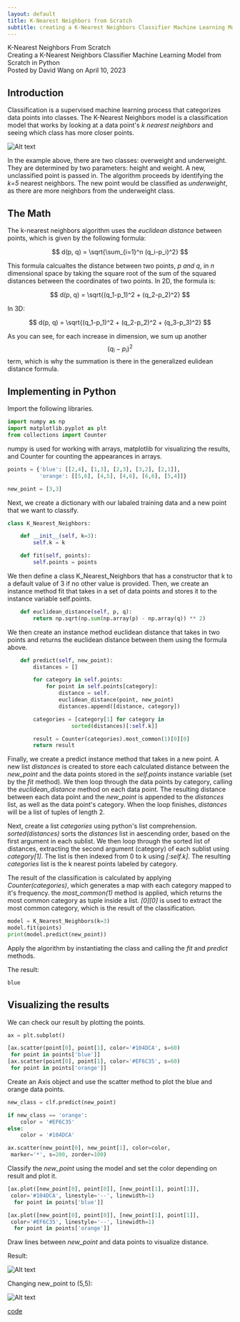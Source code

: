 ```yaml
---
layout: default
title: K-Nearest Neighbors from Scratch 
subtitle: creating a K-Nearest Neighbors Classifier Machine Learning Model from Scratch in Python
---
```


<script type="text/javascript" async src='https://cdnjs.cloudflare.com/ajax/libs/mathjax/2.7.2/MathJax.js?config=TeX-MML-AM_CHTML'></script>

<script type="text/x-mathjax-config">
  MathJax.Hub.Config({ TeX: { extensions: ["color.js"] }});
</script>

<div markdown="1" class="container">

<div class="postTitle"> K-Nearest Neighbors From Scratch </div>
<div class="desc"> Creating a K-Nearest Neighbors Classifier Machine Learning Model from Scratch in Python </div>
<div class="postDate"> Posted by David Wang on April 10, 2023 </div>

## Introduction

Classification is a supervised machine learning process that categorizes data points into classes. The K-Nearest Neighbors model is a classification model that works by looking at a data point's *k nearest neighbors* and seeing which class has more closer points.

![Alt text](../images/kneighbors.png)

In the example above, there are two classes: overweight and underweight. They are determined by two parameters: height and weight. A new, unclassified point is passed in. The algorithm proceeds by identifying the *k=5* nearest neighbors. The new point would be classified as *underweight*, as there are more neighbors from the underweight class. 

## The Math

The k-nearest neighbors algorithm uses the *euclidean distance* between points, which is given by the following formula: 

$$ 
d(p, q) = \sqrt{\sum_{i=1}^n (q_i-p_i)^2}
$$

This formula calcualtes the distance between two points, *p and q*, in *n* dimensional space by taking the square root of the sum of the squared distances between the coordinates of two points. In 2D, the formula is:

$$ 
d(p, q) = \sqrt{(q_1-p_1)^2 + (q_2-p_2)^2}
$$

In 3D: 

$$ 
d(p, q) = \sqrt{(q_1-p_1)^2 + (q_2-p_2)^2 + (q_3-p_3)^2}
$$

As you can see, for each increase in dimension, we sum up another $$ (q_i-p_i)^2 $$ term, which is why the summation is there in the generalized eulidean distance formula. 

## Implementing in Python

Import the following libraries.

```python
import numpy as np
import matplotlib.pyplot as plt
from collections import Counter
```

numpy is used for working with arrays, matplotlib for visualizing the results, and Counter for counting the appearances in arrays.

```python
points = {'blue': [[2,4], [1,3], [2,3], [3,2], [2,1]],
          'orange': [[5,6], [4,5], [4,6], [6,6], [5,4]]}

new_point = [3,3]
```

Next, we create a dictionary with our labaled training data and a new point that we want to classify.

```python
class K_Nearest_Neighbors:

    def __init__(self, k=3):
        self.k = k

    def fit(self, points):
        self.points = points
```

We then define a class K_Nearest_Neighbors that has a constructor that k to a default value of 3 if no other value is provided. Then, we create an instance method fit that takes in a set of data points and stores it to the instance variable self.points.

```python
    def euclidean_distance(self, p, q):
        return np.sqrt(np.sum(np.array(p) - np.array(q)) ** 2)
```

We then create an instance method euclidean distance that takes in two points and returns the euclidean distance between them using the formula above.

```python
    def predict(self, new_point):
        distances = []

        for category in self.points:
            for point in self.points[category]:
                distance = self.
                euclidean_distance(point, new_point)
                distances.append([distance, category])

        categories = [category[1] for category in 
                    sorted(distances)[:self.k]]

        result = Counter(categories).most_common(1)[0][0]
        return result
```

Finally, we create a predict instance method that takes in a new point. A new list *distances* is created to store each calculated distance between the *new_point* and the data points stored in the *self.points* instance variable (set by the *fit* method). We then loop through the data points by category, calling the *euclidean_distance* method on each data point. The resulting distance between each data point and the *new_point* is appended to the *distances* list, as well as the data point's category. When the loop finishes, *distances* will be a list of tuples of length 2. 

Next, create a list *categories* using python's list comprehension. *sorted(distances)* sorts the *distances* list in aescending order, based on the first argument in each sublist. We then loop through the sorted list of distances, extracting the second argument (category) of each sublist using *category[1]*. The list is then indexed from 0 to k using *[:self.k]*. The resulting *categories* list is the k nearest points labeled by category. 

The result of the classification is calculated by applying *Counter(categories)*, which generates a map with each category mapped to it's frequency. the *most_common(1)* method is applied, which returns the most common category as tuple inside a list. *[0][0]* is used to extract the most common category, which is the result of the classification. 

```python
model = K_Nearest_Neighbors(k=3)
model.fit(points)
print(model.predict(new_point))
```

Apply the algorithm by instantiating the class and calling the *fit* and *predict* methods.

The result: 

```python
blue
```

## Visualizing the results
We can check our result by plotting the points. 

```python
ax = plt.subplot()

[ax.scatter(point[0], point[1], color='#104DCA', s=60) 
 for point in points['blue']]
[ax.scatter(point[0], point[1], color='#EF6C35', s=60) 
 for point in points['orange']]
```

Create an Axis object and use the scatter method to plot the blue and orange data points. 

```python
new_class = clf.predict(new_point)

if new_class == 'orange':
    color = '#EF6C35'
else:
    color = '#104DCA'

ax.scatter(new_point[0], new_point[1], color=color, 
 marker='*', s=200, zorder=100)
```

Classify the *new_point* using the model and set the color depending on result and plot it. 

```python 
[ax.plot([new_point[0], point[0]], [new_point[1], point[1]], 
 color='#104DCA', linestyle='--', linewidth=1) 
  for point in points['blue']]

[ax.plot([new_point[0], point[0]], [new_point[1], point[1]], 
 color='#EF6C35', linestyle='--', linewidth=1) 
  for point in points['orange']]
```

Draw lines between *new_point* and data points to visualize distance. 

Result:

![Alt text](../images/knnresult.png)

Changing new_point to (5,5):

![Alt text](../images/knnresult2.png)

[code](https://github.com/davidw102403/k-nearest-neighbors-scratch)